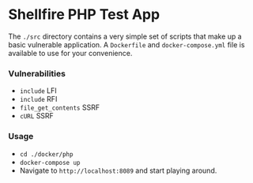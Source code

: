 # Shellfire PHP Test App  

The `./src` directory contains a very simple set of scripts that make up a 
basic vulnerable application. A `Dockerfile` and `docker-compose.yml` file is 
available to use for your convenience.  


### Vulnerabilities  

- `include` LFI  
- `include` RFI  
- `file_get_contents` SSRF  
- `cURL` SSRF  

### Usage  

- `cd ./docker/php`  
- `docker-compose up`  
- Navigate to `http://localhost:8089` and start playing around.  

